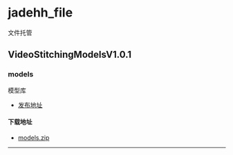 # jadehh_file
文件托管
## VideoStitchingModelsV1.0.1
### models
模型库
* [发布地址](https://github.com/jadehh/ContainerOCR/releases/tag/VideoStitchingModelsV1.0.1)
#### 下载地址
* [models.zip](https://gh.ddlc.top/https://github.com/jadehh/jadehh_file/releases/download/VideoStitchingModelsV1.0.1/models.zip)
---